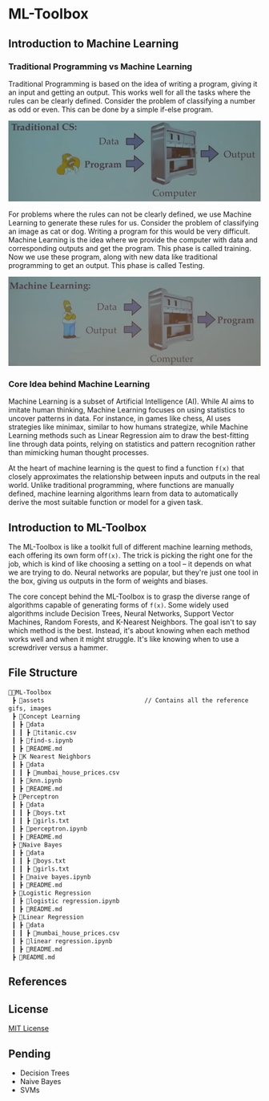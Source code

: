 # ML-Toolbox

## Introduction to Machine Learning

### Traditional Programming vs Machine Learning

Traditional Programming is based on the idea of writing a program, giving it an input and getting an output. This works well for all the tasks where the rules can be clearly defined. Consider the problem of classifying a number as odd or even. This can be done by a simple if-else program.

<img src = "assets/img/Traditional CS.png" alt="ML">

For problems where the rules can not be clearly defined, we use Machine Learning to generate these rules for us. Consider the problem of classifying an image as cat or dog. Writing a program for this would be very difficult. Machine Learning is the idea where we provide the computer with data and corresponding outputs and get the program. This phase is called training. Now we use these program, along with new data like traditional programming to get an output. This phase is called Testing.

<img src = "assets/img/ML.png" alt="ML">

### Core Idea behind Machine Learning

Machine Learning is a subset of Artificial Intelligence (AI). While AI aims to imitate human thinking, Machine Learning focuses on using statistics to uncover patterns in data. For instance, in games like chess, AI uses strategies like minimax, similar to how humans strategize, while Machine Learning methods such as Linear Regression aim to draw the best-fitting line through data points, relying on statistics and pattern recognition rather than mimicking human thought processes.

At the heart of machine learning is the quest to find a function `f(x)` that closely approximates the relationship between inputs and outputs in the real world. Unlike traditional programming, where functions are manually defined, machine learning algorithms learn from data to automatically derive the most suitable function or model for a given task.

## Introduction to ML-Toolbox

The ML-Toolbox is like a toolkit full of different machine learning methods, each offering its own form of`f(x)`. The trick is picking the right one for the job, which is kind of like choosing a setting on a tool – it depends on what we are trying to do. Neural networks are popular, but they're just one tool in the box, giving us outputs in the form of weights and biases.

The core concept behind the ML-Toolbox is to grasp the diverse range of algorithms capable of generating forms of `f(x)`. Some widely used algorithms include Decision Trees, Neural Networks, Support Vector Machines, Random Forests, and K-Nearest Neighbors. The goal isn't to say which method is the best. Instead, it's about knowing when each method works well and when it might struggle. It's like knowing when to use a screwdriver versus a hammer.

## File Structure
```
👨‍💻ML-Toolbox
 ┣ 📂assets                            // Contains all the reference gifs, images
 ┣ 📂Concept Learning
 ┃ ┣ 📂data
 ┃ ┃ ┣ 📄titanic.csv
 ┃ ┣ 📄find-s.ipynb
 ┃ ┣ 📄README.md
 ┣ 📂K Nearest Neighbors 
 ┃ ┣ 📂data
 ┃ ┃ ┣ 📄mumbai_house_prices.csv
 ┃ ┣ 📄knn.ipynb
 ┃ ┣ 📄README.md
 ┣ 📂Perceptron
 ┃ ┣ 📂data
 ┃ ┃ ┣ 📄boys.txt
 ┃ ┃ ┣ 📄girls.txt
 ┃ ┣ 📄perceptron.ipynb
 ┃ ┣ 📄README.md
 ┣ 📂Naive Bayes
 ┃ ┣ 📂data
 ┃ ┃ ┣ 📄boys.txt
 ┃ ┃ ┣ 📄girls.txt
 ┃ ┣ 📄naive bayes.ipynb
 ┃ ┣ 📄README.md
 ┣ 📂Logistic Regression
 ┃ ┣ 📄logistic regression.ipynb
 ┃ ┣ 📄README.md
 ┣ 📂Linear Regression
 ┃ ┣ 📂data
 ┃ ┃ ┣ 📄mumbai_house_prices.csv
 ┃ ┣ 📄linear regression.ipynb
 ┃ ┣ 📄README.md
 ┣ 📄README.md
``` 

## References
 
## License
[MIT License](https://opensource.org/licenses/MIT)

## Pending

* Decision Trees
* Naive Bayes
* SVMs